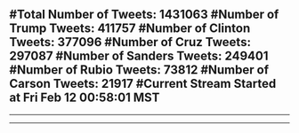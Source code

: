 #Total Number of Tweets: 1431063 
#Number of Trump Tweets: 411757
#Number of Clinton Tweets: 377096
#Number of Cruz Tweets: 297087
#Number of Sanders Tweets: 249401
#Number of Rubio Tweets: 73812
#Number of Carson Tweets: 21917
#Current Stream Started at Fri Feb 12 00:58:01 MST
---
---
---
